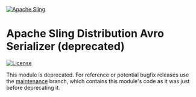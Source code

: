 [![Apache Sling](https://sling.apache.org/res/logos/sling.png)](https://sling.apache.org)



# Apache Sling Distribution Avro Serializer (deprecated)

[![License](https://img.shields.io/badge/License-Apache%202.0-blue.svg)](https://www.apache.org/licenses/LICENSE-2.0)

This module is deprecated. For reference or potential bugfix releases use the [maintenance](https://github.com/apache/sling-org-apache-sling-distribution-avro-serializer/tree/maintenance) branch, which contains this module's code as it was just before deprecating it.

